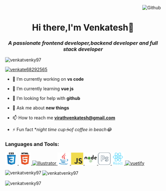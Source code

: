 <p align="right"> <img alt="Github" src="https://camo.githubusercontent.com/1c599fd918f649ead173975ee0cb6ce72c47d2765e2813f608f7282a74407e26/68747470733a2f2f6d656469612e67697068792e636f6d2f6d656469612f38333648694a633770677a7938694e58436e2f67697068792e676966" /> </p>

<h1 align="center">Hi there,I'm Venkatesh👋</h1>
 
<h3 align="center"><i>A passionate frontend developer,backend developer and full stack developer</i></h3>

<p align="left"> <img src="https://komarev.com/ghpvc/?username=venkatvenky97&label=Profile%20views&color=000000&style=flat-square" alt="venkatvenky97" /> </p>

<p align="left"> <a href="https://twitter.com/venkate68292565" target="blank"><img src="https://img.shields.io/twitter/follow/venkate68292565?logo=twitter&style=for-the-badge" alt="venkate68292565" /></a> </p>

- 🔭 I’m currently working on **vs code**

- 🌱 I’m currently learning **vue js**

- 🤝 I’m looking for help with **github**

- 💬 Ask me about **new things**

- 📫 How to reach me **virathvenkatesh@gmail.com**

- ⚡ Fun fact **night time cup☕of coffee in beach😂* 



<h3 align="left">Languages and Tools:</h3>
<p align="left"> <a href="https://www.w3schools.com/css/" target="_blank"> <img src="https://raw.githubusercontent.com/devicons/devicon/master/icons/css3/css3-original-wordmark.svg" alt="css3" width="40" height="40"/> </a> <a href="https://www.w3.org/html/" target="_blank"> <img src="https://raw.githubusercontent.com/devicons/devicon/master/icons/html5/html5-original-wordmark.svg" alt="html5" width="40" height="40"/> </a> <a href="https://www.adobe.com/in/products/illustrator.html" target="_blank"> <img src="https://www.vectorlogo.zone/logos/adobe_illustrator/adobe_illustrator-icon.svg" alt="illustrator" width="40" height="40"/> </a> <a href="https://www.java.com" target="_blank"> <img src="https://raw.githubusercontent.com/devicons/devicon/master/icons/java/java-original.svg" alt="java" width="40" height="40"/> </a> <a href="https://developer.mozilla.org/en-US/docs/Web/JavaScript" target="_blank"> <img src="https://raw.githubusercontent.com/devicons/devicon/master/icons/javascript/javascript-original.svg" alt="javascript" width="40" height="40"/> </a> <a href="https://nodejs.org" target="_blank"> <img src="https://raw.githubusercontent.com/devicons/devicon/master/icons/nodejs/nodejs-original-wordmark.svg" alt="nodejs" width="40" height="40"/> </a> <a href="https://www.photoshop.com/en" target="_blank"> <img src="https://raw.githubusercontent.com/devicons/devicon/master/icons/photoshop/photoshop-line.svg" alt="photoshop" width="40" height="40"/> </a> <a href="https://reactjs.org/" target="_blank"> <img src="https://raw.githubusercontent.com/devicons/devicon/master/icons/react/react-original-wordmark.svg" alt="react" width="40" height="40"/> </a> <a href="https://vuetifyjs.com/en/" target="_blank"> <img src="https://bestofjs.org/logos/vuetify.svg" alt="vuetify" width="40" height="40"/> </a> </p>

<p><img align="left" src="https://github-readme-stats.vercel.app/api/top-langs?username=venkatvenky97&show_icons=true&theme=radical&title_color=c0c0c0&cache_seconds=1800&locale=en&layout=compact" alt="venkatvenky97" /></p>

<p>&nbsp;<img align="center" src="https://github-readme-stats.vercel.app/api?username=venkatvenky97&show_icons=true&theme=dark&locale=en" alt="venkatvenky97" /></p>


<p><img align="center" src="https://github-readme-streak-stats.herokuapp.com/?user=venkatvenky97&theme=highcontrast" alt="venkatvenky97" /></p>

